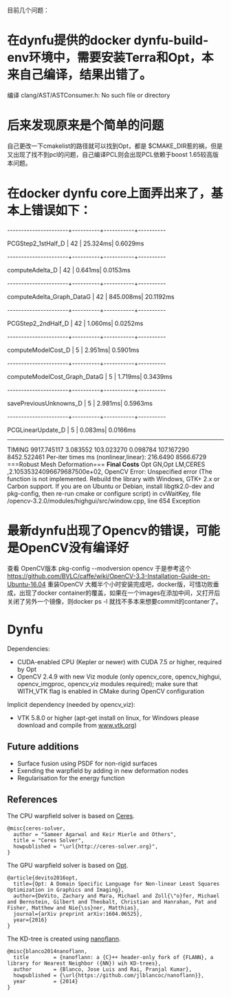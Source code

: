目前几个问题： 



# 在dynfu提供的docker dynfu-build-env环境中，需要安装Terra和Opt，本来自己编译，结果出错了。
编译 clang/AST/ASTConsumer.h: No such file or directory

# 后来发现原来是个简单的问题
自己更改一下cmakelist的路径就可以找到Opt，都是 $CMAKE_DIR惹的祸，但是又出现了找不到pcl的问题，自己编译PCL则会出现PCL依赖于boost 1.65较高版本问题。

# 在docker dynfu core上面弄出来了，基本上错误如下： 
----------------------+----------+-----------+----------
 
 PCGStep2_1stHalf_D   |     42   |   25.324ms|  0.6029ms

----------------------+----------+-----------+----------

computeAdelta_D      |     42   |    0.641ms|  0.0153ms

----------------------+----------+-----------+----------
 
 computeAdelta_Graph_DataG |     42   |  845.008ms| 20.1192ms

----------------------+----------+-----------+----------

PCGStep2_2ndHalf_D   |     42   |    1.060ms|  0.0252ms

----------------------+----------+-----------+----------

computeModelCost_D   |      5   |    2.951ms|  0.5901ms

----------------------+----------+-----------+----------

computeModelCost_Graph_DataG |      5   |    1.719ms|  0.3439ms

----------------------+----------+-----------+----------

savePreviousUnknowns_D |      5   |    2.981ms|  0.5963ms

----------------------+----------+-----------+----------

PCGLinearUpdate_D    |      5   |    0.083ms|  0.0166ms

-------------------------------------------------------- 


TIMING 9917.745117 3.083552 103.023270 0.098784 107.167290 8452.522461
Per-iter times ms (nonlinear,linear): 216.6490  8566.6729
===Robust Mesh Deformation===
**Final Costs**
Opt GN,Opt LM,CERES
,2.10535324096679687500e+02,
OpenCV Error: Unspecified error (The function is not implemented. Rebuild the library with Windows, GTK+ 2.x or Carbon support. If you are on Ubuntu or Debian, install libgtk2.0-dev and pkg-config, then re-run cmake or configure script) in cvWaitKey, file /opencv-3.2.0/modules/highgui/src/window.cpp, line 654
Exception
# 最新dynfu出现了Opencv的错误，可能是OpenCV没有编译好 
查看 OpenCV版本  pkg-config --modversion opencv 
于是参考这个 https://github.com/BVLC/caffe/wiki/OpenCV-3.3-Installation-Guide-on-Ubuntu-16.04 重装OpenCV 
大概半个小时安装完成吧，docker版，可惜功败垂成，出现了docker container的覆盖，如果在一个images在添加中间，又打开后关闭了另外一个镜像，则docker ps -l 就找不多本来想要commit的contaner了。 






Dynfu
============
Dependencies:
* CUDA-enabled CPU (Kepler or newer) with CUDA 7.5 or higher, required by Opt
* OpenCV 2.4.9 with new Viz module (only opencv_core, opencv_highgui, opencv_imgproc, opencv_viz modules required); make sure that WITH_VTK flag is enabled in CMake during OpenCV configuration

Implicit dependency (needed by opencv_viz):
* VTK 5.8.0 or higher (apt-get install on linux, for Windows please download and compile from www.vtk.org)

## Future additions
* Surface fusion using PSDF for non-rigid surfaces
* Exending the warpfield by adding in new deformation nodes
* Regularisation for the energy function

## References
The CPU warpfield solver is based on [Ceres](https://github.com/ceres-solver/ceres-solver).
```
@misc{ceres-solver,
  author = "Sameer Agarwal and Keir Mierle and Others",
  title = "Ceres Solver",
  howpublished = "\url{http://ceres-solver.org}",
}
```
The GPU warpfield solver is based on [Opt](http://optlang.org).
```
@article{devito2016opt,
  title={Opt: A Domain Specific Language for Non-linear Least Squares Optimization in Graphics and Imaging},
  author={DeVito, Zachary and Mara, Michael and Zoll{\"o}fer, Michael and Bernstein, Gilbert and Theobalt, Christian and Hanrahan, Pat and Fisher, Matthew and Nie{\ss}ner, Matthias},
  journal={arXiv preprint arXiv:1604.06525},
  year={2016}
}
```
The KD-tree is created using [nanoflann](https://github.com/jlblancoc/nanoflann).
```
@misc{blanco2014nanoflann,
  title        = {nanoflann: a {C}++ header-only fork of {FLANN}, a library for Nearest Neighbor ({NN}) wih KD-trees},
  author       = {Blanco, Jose Luis and Rai, Pranjal Kumar},
  howpublished = {\url{https://github.com/jlblancoc/nanoflann}},
  year         = {2014}
}
```
